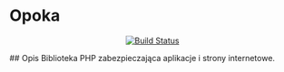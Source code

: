 # Opoka
<p align="center">
    <a href="https://travis-ci.org/naczescjezusa/php-opoka"><img src="https://travis-ci.org/naczescjezusa/php-opoka.svg" alt="Build Status"></a>
</p>
## Opis
Biblioteka PHP zabezpieczająca aplikacje i strony internetowe.